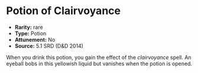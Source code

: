 
# Potion of Clairvoyance

* **Rarity:** rare
* **Type:** Potion
* **Attunement:** No
* **Source:** 5.1 SRD (D&D 2014)


When you drink this potion, you gain the effect of the _clairvoyance_ spell. An eyeball bobs in this yellowish liquid but vanishes when the potion is opened.
